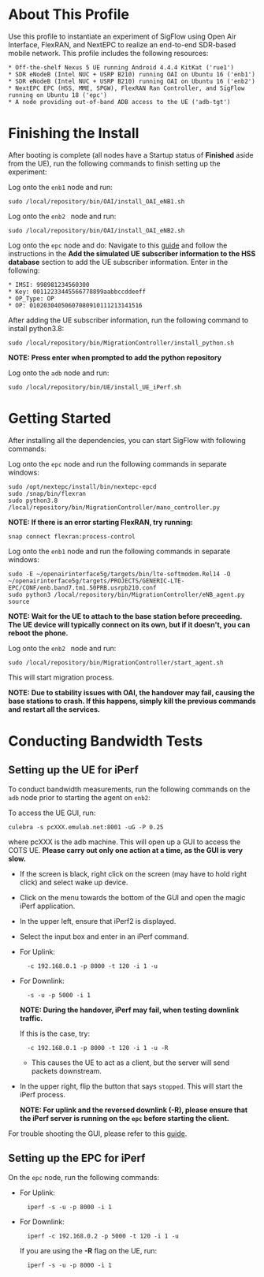 # About This Profile

Use this profile to instantiate an experiment of SigFlow using Open Air Interface,
FlexRAN, and NextEPC to realize an end-to-end SDR-based mobile network. This profile includes
the following resources:

    * Off-the-shelf Nexus 5 UE running Android 4.4.4 KitKat ('rue1')
    * SDR eNodeB (Intel NUC + USRP B210) running OAI on Ubuntu 16 ('enb1')
    * SDR eNodeB (Intel NUC + USRP B210) running OAI on Ubuntu 16 ('enb2')
    * NextEPC EPC (HSS, MME, SPGW), FlexRAN Ran Controller, and SigFlow running on Ubuntu 18 ('epc')
    * A node providing out-of-band ADB access to the UE ('adb-tgt')

# Finishing the Install

After booting is complete (all nodes have a Startup status of **Finished** aside from the UE), run the following commands
to finish setting up the experiment:

Log onto the `enb1` node and run: 

    sudo /local/repository/bin/OAI/install_OAI_eNB1.sh

Log onto the `enb2 ` node and run:

    sudo /local/repository/bin/OAI/install_OAI_eNB2.sh
    
Log onto the `epc` node and do:
    Navigate to this [guide](https://gitlab.flux.utah.edu/powderrenewpublic/mww2019/blob/master/4G-LTE.md) and follow the instructions
    in the **Add the simulated UE subscriber information to the HSS database** section to add the UE subscriber information. Enter in the following:
    
    * IMSI: 998981234560300
    * Key: 00112233445566778899aabbccddeeff
    * OP_Type: OP
    * OP: 01020304050607080910111213141516
    
After adding the UE subscriber information, run the following command to install python3.8:

    sudo /local/repository/bin/MigrationController/install_python.sh     
        
**NOTE: Press enter when prompted to add the python repository**
        
Log onto the `adb` node and run:

    sudo /local/repository/bin/UE/install_UE_iPerf.sh

# Getting Started
After installing all the dependencies, you can start SigFlow with following commands:

Log onto the `epc` node and run the following commands in separate windows:

    sudo /opt/nextepc/install/bin/nextepc-epcd
    sudo /snap/bin/flexran
    sudo python3.8 /local/repository/bin/MigrationController/mano_controller.py
    
**NOTE: If there is an error starting FlexRAN, try running:** 

    snap connect flexran:process-control
    
Log onto the `enb1` node and run the following commands in separate windows: 

    sudo -E ~/openairinterface5g/targets/bin/lte-softmodem.Rel14 -O ~/openairinterface5g/targets/PROJECTS/GENERIC-LTE-EPC/CONF/enb.band7.tm1.50PRB.usrpb210.conf
    sudo python3 /local/repository/bin/MigrationController/eNB_agent.py source
    
**NOTE: Wait for the UE to attach to the base station before preceeding. The UE device will typically connect on its own, but if it doesn't, you can reboot the phone.**
    
    
Log onto the `enb2 ` node and run:

    sudo /local/repository/bin/MigrationController/start_agent.sh
    
This will start migration process.
 
**NOTE: Due to stability issues with OAI, the handover may fail, causing the base stations to crash. If this happens, simply kill the previous commands and restart all the services.**

# Conducting Bandwidth Tests
## Setting up the UE for iPerf
To conduct bandwidth measurements, run the following commands on the `adb` node prior to starting the agent on `enb2`:

To access the UE GUI, run: 

    culebra -s pcXXX.emulab.net:8001 -uG -P 0.25
 
where pcXXX is the adb machine. This will open up a GUI to access the COTS UE. **Please carry out only one action at a time, as the GUI is very slow.**
* If the screen is black, right click on the screen (may have to hold right click) and select wake up device.
* Click on the menu towards the bottom of the GUI and open the magic iPerf application.
* In the upper left, ensure that iPerf2 is displayed.
* Select the input box and enter in an iPerf command.

* For Uplink:

        -c 192.168.0.1 -p 8000 -t 120 -i 1 -u
    
* For Downlink:

        -s -u -p 5000 -i 1
    
     **NOTE: During the handover, iPerf may fail, when testing downlink traffic.**

     If this is the case, try: 

        -c 192.168.0.1 -p 8000 -t 120 -i 1 -u -R 

    * This causes the UE to act as a client, but the server will send packets downstream.

* In the upper right, flip the button that says ``stopped``. This will start the iPerf process. 
   
   **NOTE: For uplink and the reversed downlink (-R), please ensure that the iPerf server is running on the `epc` before starting the client.**
   
For trouble shooting the GUI, please refer to this [guide](https://wiki.phantomnet.org/wiki/phantomnet/tutorial-interacting-and-scripting-on-the-ue-with-culebra).

## Setting up the EPC for iPerf
On the `epc` node, run the following commands:

* For Uplink:

        iperf -s -u -p 8000 -i 1
        
* For Downlink:

        iperf -c 192.168.0.2 -p 5000 -t 120 -i 1 -u
    If you are using the **-R** flag on the UE, run:
    
        iperf -s -u -p 8000 -i 1
